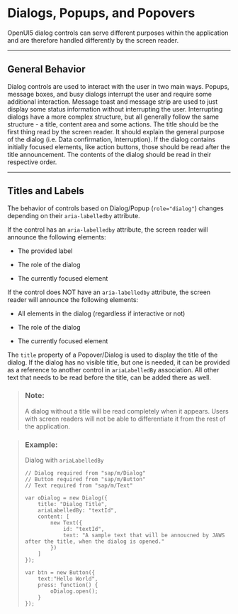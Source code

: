 <!-- loio5709e73d51f2401a9a5a89d8f5479132 -->

# Dialogs, Popups, and Popovers

OpenUI5 dialog controls can serve different purposes within the application and are therefore handled differently by the screen reader.

***

## General Behavior

Dialog controls are used to interact with the user in two main ways. Popups, message boxes, and busy dialogs interrupt the user and require some additional interaction. Message toast and message strip are used to just display some status information without interrupting the user. Interrupting dialogs have a more complex structure, but all generally follow the same structure - a title, content area and some actions. The title should be the first thing read by the screen reader. It should explain the general purpose of the dialog \(i.e. Data confirmation, Interruption\). If the dialog contains initially focused elements, like action buttons, those should be read after the title announcement. The contents of the dialog should be read in their respective order.

***

## Titles and Labels

The behavior of controls based on Dialog/Popup \(`role="dialog"`\) changes depending on their `aria-labelledby` attribute.

If the control has an `aria-labelledby` attribute, the screen reader will announce the following elements:

-   The provided label

-   The role of the dialog

-   The currently focused element


If the control does NOT have an `aria-labelledby` attribute, the screen reader will announce the following elements:

-   All elements in the dialog \(regardless if interactive or not\)

-   The role of the dialog

-   The currently focused element


The `title` property of a Popover/Dialog is used to display the title of the dialog. If the dialog has no visible title, but one is needed, it can be provided as a reference to another control in `ariaLabelledBy` association. All other text that needs to be read before the title, can be added there as well.

> ### Note:  
> A dialog without a title will be read completely when it appears. Users with screen readers will not be able to differentiate it from the rest of the application.

> ### Example:  
> Dialog with `ariaLabelledBy` 
> 
> ```
> // Dialog required from "sap/m/Dialog"
> // Button required from "sap/m/Button"
> // Text required from "sap/m/Text"
> 
> var oDialog = new Dialog({
>     title: "Dialog Title",
>     ariaLabelledBy: "textId",
>     content: [
>         new Text({
>             id: "textId",
>             text: "A sample text that will be annoucned by JAWS after the title, when the dialog is opened."
>         })
>     ]
> });
> 
> var btn = new Button({
>     text:"Hello World",
>     press: function() {
>         oDialog.open();
>     }
> });
> ```

